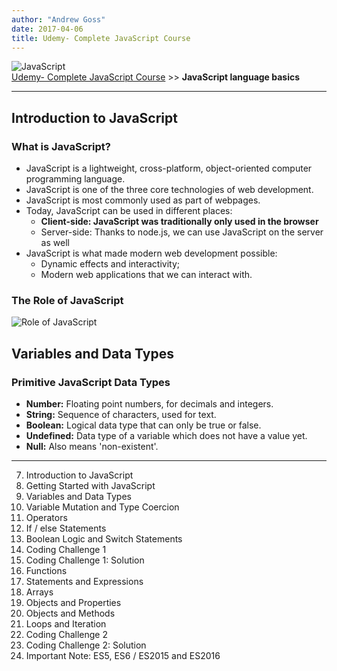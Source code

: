 ```yaml
---
author: "Andrew Goss"
date: 2017-04-06
title: Udemy- Complete JavaScript Course
---
```

![JavaScript](/img/post/javascript.png "JavaScript")<br>
<a href="/2017/udemy--complete-javascript-course/">Udemy- Complete JavaScript Course</a> >> <b>JavaScript language basics</b>
<hr>

## Introduction to JavaScript

### What is JavaScript?

* JavaScript is a lightweight, cross-platform, object-oriented computer programming language.
* JavaScript is one of the three core technologies of web development.
* JavaScript is most commonly used as part of webpages.
* Today, JavaScript can be used in different places:
	* <b>Client-side: JavaScript was traditionally only used in the browser</b>
	* Server-side: Thanks to node.js, we can use JavaScript on the server as well
* JavaScript is what made modern web development possible:
	* Dynamic effects and interactivity;
	* Modern web applications that we can interact with.

### The Role of JavaScript

![Role of JavaScript](/img/2017/udemy--complete-javascript-course/role_of_js.png "Role of JavaScript")
	
## Variables and Data Types

### Primitive JavaScript Data Types

* <b>Number:</b> Floating point numbers, for decimals and integers.
* <b>String:</b> Sequence of characters, used for text.
* <b>Boolean:</b> Logical data type that can only be true or false.
* <b>Undefined:</b> Data type of a variable which does not have a value yet.
* <b>Null:</b> Also means 'non-existent'.
	
<hr>

7. Introduction to JavaScript
8. Getting Started with JavaScript
9. Variables and Data Types
10. Variable Mutation and Type Coercion
11. Operators
12. If / else Statements
13. Boolean Logic and Switch Statements
14. Coding Challenge 1
15. Coding Challenge 1: Solution
16. Functions
17. Statements and Expressions
18. Arrays
19. Objects and Properties
20. Objects and Methods
21. Loops and Iteration
22. Coding Challenge 2
23. Coding Challenge 2: Solution
24. Important Note: ES5, ES6 / ES2015 and ES2016